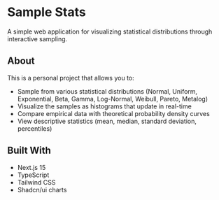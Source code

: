 # Sample Stats

A simple web application for visualizing statistical distributions through interactive sampling.

## About

This is a personal project that allows you to:

- Sample from various statistical distributions (Normal, Uniform, Exponential, Beta, Gamma, Log-Normal, Weibull, Pareto, Metalog)
- Visualize the samples as histograms that update in real-time
- Compare empirical data with theoretical probability density curves
- View descriptive statistics (mean, median, standard deviation, percentiles)

## Built With

- Next.js 15
- TypeScript
- Tailwind CSS
- Shadcn/ui charts

